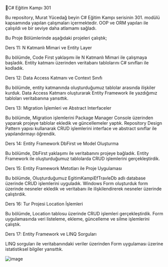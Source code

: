 📖C# Eğitim Kampı 301

Bu repository, Murat Yücedağ beyin C# Eğitim Kampı serisinin 301. modülü kapsamında yapılan çalışmaları içermektedir. OOP ve ORM yapıları 
ile çalışıldı ve bir seviye daha atlamamı sağladı. 


Bu Proje Bölümlerinde aşağıdaki projeleri çalıştık;

Ders 11: N Katmanlı Mimari ve Entity Layer

Bu bölümde, Code First yaklaşımı ile N Katmanlı Mimari ile çalışmaya başladık. Entity katmanı üzerinden veritabanı tablolarını C# sınıfları 
ile kodladık.

Ders 12: Data Access Katmanı ve Context Sınıfı

Bu bölümde, entity katmanında oluşturduğumuz tablolar arasında ilişkiler kurduk. Data Access Katmanı oluşturarak 
Entity Framework ile yazdığımız tabloları veritabanına yansıttık. 

Ders 13: Migration İşlemleri ve Abstract Interfaceler

Bu bölümde, Migration işlemlerini Package Manager Console üzerinden yaparak projeye tablolar ekledik ve güncellemeler yaptık. 
Repository Design Pattern yapısı kullanarak CRUD işlemlerini interface ve abstract sınıflar ile yapılandırmayı öğrendik.

Ders 14: Entity Framework DbFirst ve Model Oluşturma

Bu bölümde, DbFirst yaklaşımı ile veritabanını projeye bağladık.
Entity Framework ile oluşturduğumuz tablolarda CRUD işlemlerini gerçekleştirdik.


Ders 15: Entity Framework Metotları ile Proje Uygulaması


Bu bölümde, Oluşturduğumuz EgitimKampiEfTravleDb adlı database üzerinde CRUD işlemlerini uyguladık. Windows Form oluşturduk form üzerinde nesneler ekledik ve 
veritabanı ile ilişkilendirerek nesneler üzerinde çalıştırdık.

Ders 16: Tur Projesi Location İşlemleri


Bu bölümde, Location tablosu üzerinde CRUD işlemleri gerçekleştirdik. 
Form uygulamasında veri listeleme, ekleme, güncelleme ve silme işlemlerini çalıştık.

Ders 17: Entity Framework ve LINQ Sorguları


LINQ sorguları ile veritabanındaki veriler üzerinden Form uygulaması üzerine istatistiksel bilgiler yansıttık. 

![image](https://github.com/user-attachments/assets/a043858a-0656-40b4-87ba-89a6c97275b6)
